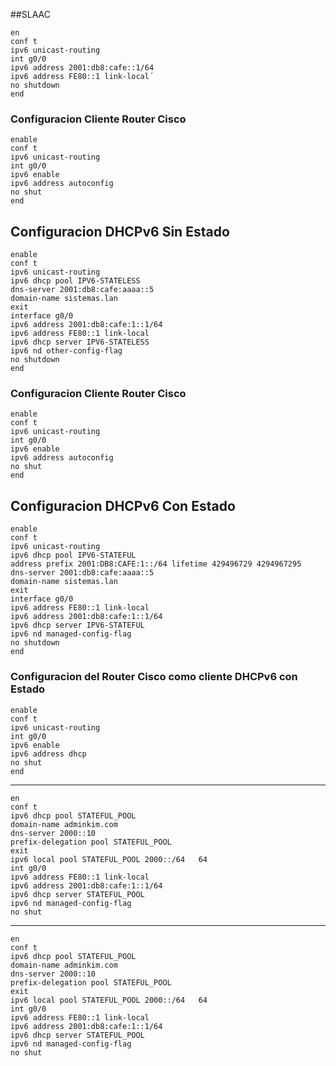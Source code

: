 ##SLAAC
	
	en 
	conf t
	ipv6 unicast-routing
	int g0/0
	ipv6 address 2001:db8:cafe::1/64
	ipv6 address FE80::1 link-local´
	no shutdown
	end

### Configuracion Cliente Router Cisco
	enable
	conf t
	ipv6 unicast-routing
	int g0/0
	ipv6 enable
	ipv6 address autoconfig
	no shut
	end

## Configuracion DHCPv6 Sin Estado
	enable 
	conf t
	ipv6 unicast-routing
	ipv6 dhcp pool IPV6-STATELESS
	dns-server 2001:db8:cafe:aaaa::5
	domain-name sistemas.lan
	exit
	interface g0/0
	ipv6 address 2001:db8:cafe:1::1/64
	ipv6 address FE80::1 link-local
	ipv6 dhcp server IPV6-STATELESS
	ipv6 nd other-config-flag
	no shutdown
	end

### Configuracion Cliente Router Cisco
	enable
	conf t
	ipv6 unicast-routing
	int g0/0
	ipv6 enable
	ipv6 address autoconfig
	no shut
	end

## Configuracion DHCPv6 Con Estado 
	enable
	conf t
	ipv6 unicast-routing
	ipv6 dhcp pool IPV6-STATEFUL
	address prefix 2001:DB8:CAFE:1::/64 lifetime 429496729 4294967295
	dns-server 2001:db8:cafe:aaaa::5
	domain-name sistemas.lan
	exit
	interface g0/0
	ipv6 address FE80::1 link-local
	ipv6 address 2001:db8:cafe:1::1/64
	ipv6 dhcp server IPV6-STATEFUL
	ipv6 nd managed-config-flag
	no shutdown
	end

### Configuracion del Router Cisco como cliente DHCPv6 con Estado
	enable
	conf t
	ipv6 unicast-routing
	int g0/0
	ipv6 enable
	ipv6 address dhcp
	no shut
	end


--------------------
	en
	conf t
	ipv6 dhcp pool STATEFUL_POOL
	domain-name adminkim.com
	dns-server 2000::10
	prefix-delegation pool STATEFUL_POOL
	exit
	ipv6 local pool STATEFUL_POOL 2000::/64   64
	int g0/0
	ipv6 address FE80::1 link-local
	ipv6 address 2001:db8:cafe:1::1/64
	ipv6 dhcp server STATEFUL_POOL
	ipv6 nd managed-config-flag
	no shut

--------------------
	en
	conf t
	ipv6 dhcp pool STATEFUL_POOL
	domain-name adminkim.com
	dns-server 2000::10
	prefix-delegation pool STATEFUL_POOL
	exit
	ipv6 local pool STATEFUL_POOL 2000::/64   64
	int g0/0
	ipv6 address FE80::1 link-local
	ipv6 address 2001:db8:cafe:1::1/64
	ipv6 dhcp server STATEFUL_POOL
	ipv6 nd managed-config-flag
	no shut
